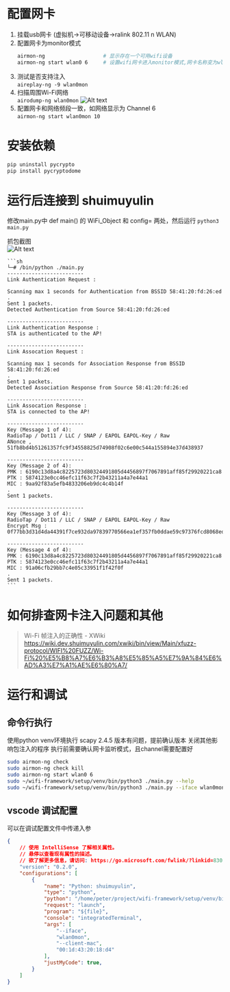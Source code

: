 # 配置网卡
 1. 挂载usb网卡 (虚拟机->可移动设备->ralink 802.11 n WLAN)
 2. 配置网卡为monitor模式
    ```sh
    airmon-ng                   # 显示存在一个可用wifi设备
    airmon-ng start wlan0 6     # 设置wifi网卡进入monitor模式,网卡名称变为wlan0mon，同时设置channle 为6，和shuimuyulin同一频段      
    ```
 3. 测试是否支持注入        
  ```aireplay-ng -9 wlan0mon```
 4. 扫描周围Wi-Fi网络       
  ```airodump-ng wlan0mon```
  ![Alt text](images/Readme/image-1.png)
 5. 配置网卡和网络频段一致，如网络显示为 Channel 6      
  ```airmon-ng start wlan0mon 10```     


# 安装依赖
```sh
pip uninstall pycrypto
pip install pycryptodome
```

# 运行后连接到 shuimuyulin
修改main.py中 def main() 的 WiFi_Object 和 config= 两处，然后运行
```python3 main.py```       
 

抓包截图        
![Alt text](images/Readme/image-2.png)

    ```sh
    └─# /bin/python ./main.py
    -------------------------
    Link Authentication Request : 

    Scanning max 1 seconds for Authentication from BSSID 58:41:20:fd:26:ed
    .
    Sent 1 packets.
    Detected Authentication from Source 58:41:20:fd:26:ed

    -------------------------
    Link Authentication Response : 
    STA is authenticated to the AP!

    -------------------------
    Link Assocation Request : 

    Scanning max 1 seconds for Association Response from BSSID 58:41:20:fd:26:ed
    .
    Sent 1 packets.
    Detected Association Response from Source 58:41:20:fd:26:ed

    -------------------------
    Link Assocation Response : 
    STA is connected to the AP!

    -------------------------
    Key (Message 1 of 4): 
    RadioTap / Dot11 / LLC / SNAP / EAPOL EAPOL-Key / Raw
    ANonce ,  51fb8bd4b51261357fc9f34558825d74908f02c6e00c544a155894e37d438937

    -------------------------
    Key (Message 2 of 4): 
    PMK : 6190c13d8a4c8225723d80324491805d4456897f7067891aff85f29920221ca8
    PTK : 5874123e0cc46efc11f63c7f2b43211a4a7e44a1
    MIC : 9aa92f83a5efb4833206eb9dc4c4b14f
    .
    Sent 1 packets.

    -------------------------
    Key (Message 3 of 4): 
    RadioTap / Dot11 / LLC / SNAP / EAPOL EAPOL-Key / Raw
    Encrypt Msg :  0f77bb3d31d4da44391f7ce932da97839770566ea1ef357fb0ddae59c97376fcd8068ed372642cffabab45cc8a9433c9a705d0ade0501e23

    -------------------------
    Key (Message 4 of 4): 
    PMK : 6190c13d8a4c8225723d80324491805d4456897f7067891aff85f29920221ca8
    PTK : 5874123e0cc46efc11f63c7f2b43211a4a7e44a1
    MIC : 91a06cfb29bb7c4e05c33951f1f42f0f
    .
    Sent 1 packets.
    ```


# 如何排查网卡注入问题和其他
>Wi-Fi 帧注入的正确性 - XWiki   
>https://wiki.dev.shuimuyulin.com/xwiki/bin/view/Main/xfuzz-protocol/WIFI%20FUZZ/Wi-Fi%20%E5%B8%A7%E6%B3%A8%E5%85%A5%E7%9A%84%E6%AD%A3%E7%A1%AE%E6%80%A7/


# 运行和调试

## 命令行执行
使用python venv环境执行
scapy 2.4.5 版本有问题，提前确认版本
关闭其他影响包注入的程序
执行前需要确认网卡监听模式，且channel需要配置好
``` bash
sudo airmon-ng check
sudo airmon-ng check kill
sudo airmon-ng start wlan0 6
sudo ~/wifi-framework/setup/venv/bin/python3 ./main.py --help
sudo ~/wifi-framework/setup/venv/bin/python3 ./main.py --iface wlan0mon
```

## vscode 调试配置
可以在调试配置文件中传递入参

``` json : lauch.json
{
    // 使用 IntelliSense 了解相关属性。 
    // 悬停以查看现有属性的描述。
    // 欲了解更多信息，请访问: https://go.microsoft.com/fwlink/?linkid=830387
    "version": "0.2.0",
    "configurations": [
        {
            "name": "Python: shuimuyulin",
            "type": "python",
            "python": "/home/peter/project/wifi-framework/setup/venv/bin/python3",
            "request": "launch",
            "program": "${file}",
            "console": "integratedTerminal",
            "args": [
                "--iface",
                "wlan0mon",
                "--client-mac",
                "00:1d:43:20:18:d4"
            ],
            "justMyCode": true,
        }
    ]
}
```
